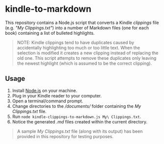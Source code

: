 # kindle-to-markdown

This repository contains a Node.js script that converts a Kindle _clippings_ file (e.g. _"My Clippings.txt"_) into a number of Markdown files (one for each book) containing a list of bulleted highlights.

> NOTE: Kindle clippings tend to have duplicates caused by accidentally highlighting too much or too little text. When the selection is modified it creates a new clipping instead of replacing the old one. This script attempts to remove these duplicates only leaving the newest highlight (which is assumed to be the correct clipping).

## Usage

1. Install [Node.js](https://nodejs.org/en/download/) on your machine.
1. Plug in your Kindle reader to your computer.
1. Open a terminal/command prompt.
1. Change directories to the _<Kindle>/documents/_ folder containing the _My Clippings.txt_ file.
1. Run `node kindle-clippings-to-markdown.js My\ Clippings.txt`.
1. Notice the generated _.md_ files created within the current directory.

> A sample _My Clippings.txt_ file (along with its output) has been provided in this repository for testing purposes.